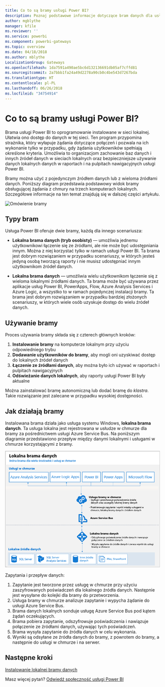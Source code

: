 ```yaml
---
title: Co to są bramy usługi Power BI?
description: Poznaj podstawowe informacje dotyczące bram danych dla usługi Power BI.
author: mgblythe
manager: kfile
ms.reviewer: ''
ms.service: powerbi
ms.component: powerbi-gateways
ms.topic: overview
ms.date: 04/18/2018
ms.author: mblythe
LocalizationGroup: Gateways
ms.openlocfilehash: 1da7591a490ae5bc6d132136691db05af7cffd81
ms.sourcegitcommit: 2a7bbb1fa24a49d2278a90cb0c4be543d7267bda
ms.translationtype: HT
ms.contentlocale: pl-PL
ms.lasthandoff: 06/26/2018
ms.locfileid: "34754914"
---
```

# <a name="what-are-power-bi-gateways"></a>Co to są bramy usługi Power BI?

Brama usługi Power BI to oprogramowanie instalowane w sieci lokalnej. Ułatwia ono dostęp do danych w tej sieci. Ten program przypomina strażnika, który wyłapuje żądania dotyczące połączeń i pozwala na ich wykonanie tylko w przypadku, gdy żądania użytkowników spełniają określone kryteria. Umożliwia to organizacjom zachowanie baz danych i innych źródeł danych w sieciach lokalnych oraz bezpieczniejsze używanie danych lokalnych danych w raportach i na pulpitach nawigacyjnych usługi Power BI.

Bramy można użyć z pojedynczym źródłem danych lub z wieloma źródłami danych. Poniższy diagram przedstawia podstawowy widok bramy obsługującej żądania z chmury na trzech komputerach lokalnych. Szczegółowe informacje na ten temat znajdują się w dalszej części artykułu.

![Omówienie bramy](media/service-gateway-getting-started/gateway-overview.png)

## <a name="types-of-gateways"></a>Typy bram

Usługa Power BI oferuje dwie bramy, każdą dla innego scenariusza:

* **Lokalna brama danych (tryb osobisty)** — umożliwia jednemu użytkownikowi łączenie się ze źródłami, ale nie może być udostępniania innym. Można z niej korzystać tylko w ramach usługi Power BI. Ta brama jest dobrym rozwiązaniem w przypadku scenariuszy, w których jesteś jedyną osobą tworzącą raporty i nie musisz udostępniać innym użytkownikom źródeł danych.

* **Lokalna brama danych** — umożliwia wielu użytkownikom łączenie się z wieloma lokalnymi źródłami danych. Ta brama może być używana przez aplikacje usług Power BI, PowerApps, Flow, Azure Analysis Services i Azure Logic, a wszystko to w ramach pojedynczej instalacji bramy. Ta brama jest dobrym rozwiązaniem w przypadku bardziej złożonych scenariuszy, w których wiele osób uzyskuje dostęp do wielu źródeł danych. 

## <a name="using-a-gateway"></a>Używanie bramy

Proces używania bramy składa się z czterech głównych kroków:

1. **Instalowanie bramy** na komputerze lokalnym przy użyciu odpowiedniego trybu
2. **Dodawanie użytkowników do bramy**, aby mogli oni uzyskiwać dostęp do lokalnych źródeł danych
3. **Łączenie ze źródłami danych**, aby można było ich używać w raportach i pulpitach nawigacyjnych
4. **Odświeżanie danych lokalnych**, aby raporty usługi Power BI były aktualne

Można zainstalować bramę autonomiczną lub dodać bramę do *klastra*. Takie rozwiązanie jest zalecane w przypadku wysokiej dostępności.

## <a name="how-gateways-work"></a>Jak działają bramy

Instalowana brama działa jako usługa systemu Windows, **lokalna brama danych**. Ta usługa lokalna jest rejestrowana w usłudze w chmurze dla bramy za pośrednictwem usługi Azure Service Bus. Na poniższym diagramie przedstawiono przepływ między danymi lokalnymi i usługami w chmurze korzystającymi z bramy.

![Diagram z przepływem danych bramy](media/service-gateway-getting-started/gateway-how-it-works.png)

Zapytania i przepływ danych:

1. Zapytanie jest tworzone przez usługę w chmurze przy użyciu zaszyfrowanych poświadczeń dla lokalnego źródła danych. Następnie jest wysyłane do kolejki dla bramy do przetworzenia.
2. Usługa bramy w chmurze analizuje zapytanie i wypycha żądanie do usługi Azure Service Bus.
3. Brama danych lokalnych sonduje usługę Azure Service Bus pod kątem żądań oczekujących.
4. Brama pobiera zapytanie, odszyfrowuje poświadczenia i nawiązuje połączenie ze źródłami danych, używając tych poświadczeń.
5. Brama wysyła zapytanie do źródła danych w celu wykonania.
6. Wyniki są odsyłane ze źródła danych do bramy, z powrotem do bramy, a następnie do usługi w chmurze i na serwer.

## <a name="next-steps"></a>Następne kroki
[Instalowanie lokalnej bramy danych](service-gateway-install.md)

Masz więcej pytań? [Odwiedź społeczność usługi Power BI](http://community.powerbi.com/)

